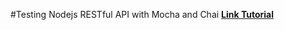 #Testing Nodejs RESTful API with Mocha and Chai
[**Link Tutorial**](https://scotch.io/tutorials/test-a-node-restful-api-with-mocha-and-chai)
